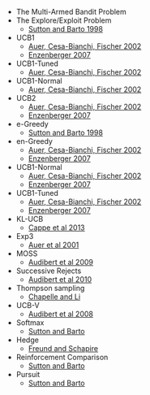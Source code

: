 * The Multi-Armed Bandit Problem
* The Explore/Exploit Problem
    * [Sutton and Barto 1998](http://webdocs.cs.ualberta.ca/~sutton/book/the-book.html)
* UCB1
    * [Auer, Cesa-Bianchi, Fischer 2002](http://moodle.technion.ac.il/pluginfile.php/192340/mod_resource/content/0/UCB.pdf)
    * [Enzenberger 2007](http://lane.compbio.cmu.edu/courses/slides_ucb.pdf)
* UCB1-Tuned
    * [Auer, Cesa-Bianchi, Fischer 2002](http://moodle.technion.ac.il/pluginfile.php/192340/mod_resource/content/0/UCB.pdf)
* UCB1-Normal
    * [Auer, Cesa-Bianchi, Fischer 2002](http://moodle.technion.ac.il/pluginfile.php/192340/mod_resource/content/0/UCB.pdf)
* UCB2
    * [Auer, Cesa-Bianchi, Fischer 2002](http://moodle.technion.ac.il/pluginfile.php/192340/mod_resource/content/0/UCB.pdf)
    * [Enzenberger 2007](http://lane.compbio.cmu.edu/courses/slides_ucb.pdf)
* e-Greedy
    * [Sutton and Barto 1998](http://webdocs.cs.ualberta.ca/~sutton/book/the-book.html)
* en-Greedy
    * [Auer, Cesa-Bianchi, Fischer 2002](http://moodle.technion.ac.il/pluginfile.php/192340/mod_resource/content/0/UCB.pdf)
    * [Enzenberger 2007](http://lane.compbio.cmu.edu/courses/slides_ucb.pdf)
* UCB1-Normal
    * [Auer, Cesa-Bianchi, Fischer 2002](http://moodle.technion.ac.il/pluginfile.php/192340/mod_resource/content/0/UCB.pdf)
    * [Enzenberger 2007](http://lane.compbio.cmu.edu/courses/slides_ucb.pdf)
* UCB1-Tuned
    * [Auer, Cesa-Bianchi, Fischer 2002](http://moodle.technion.ac.il/pluginfile.php/192340/mod_resource/content/0/UCB.pdf)
    * [Enzenberger 2007](http://lane.compbio.cmu.edu/courses/slides_ucb.pdf)
* KL-UCB
    * [Cappe et al 2013](http://researchers.lille.inria.fr/%7Emunos/papers/files/klucb2013.pdf)
* Exp3
    * [Auer et al 2001](http://cseweb.ucsd.edu/~yfreund/papers/bandits.pdf)
* MOSS
    * [Audibert et al 2009](http://www.di.ens.fr/sierra/pdfscurrent/COLT09a.pdf)
* Successive Rejects
    * [Audibert et al 2010](http://imagine.enpc.fr/publications/papers/COLT10.pdf)
* Thompson sampling
    * [Chapelle and Li](http://www.research.rutgers.edu/~lihong/pub/Chapelle12Empirical.pdf)
* UCB-V
    * [Audibert et al 2008](http://imagine.enpc.fr/~audibert/RR0731.pdf)
* Softmax
    * [Sutton and Barto](http://webdocs.cs.ualberta.ca/~sutton/book/2/node9.html)
* Hedge
    * [Freund and Schapire](http://cseweb.ucsd.edu/~yfreund/papers/adaboost.pdf)
* Reinforcement Comparison
    * [Sutton and Barto](http://webdocs.cs.ualberta.ca/~sutton/book/2/node9.html)
* Pursuit
    * [Sutton and Barto](http://webdocs.cs.ualberta.ca/~sutton/book/2/node9.html)
